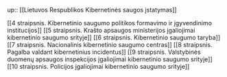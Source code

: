 up:: [[Lietuvos Respublikos Kibernetinės saugos įstatymas]]

[[4 straipsnis. Kibernetinio saugumo politikos formavimo ir įgyvendinimo institucijos]]
[[5 straipsnis. Krašto apsaugos ministerijos įgaliojimai kibernetinio saugumo srityje]]
[[6 straipsnis. Kibernetinio saugumo taryba]]
[[7 straipsnis. Nacionalinis kibernetinio saugumo centras]]
[[8 straipsnis. Pagalba valdant kibernetinius incidentus]]
[[9 straipsnis. Valstybinės duomenų apsaugos inspekcijos įgaliojimai kibernetinio saugumo srityje]]
[[10 straipsnis. Policijos įgaliojimai kibernetinio saugumo srityje]]
